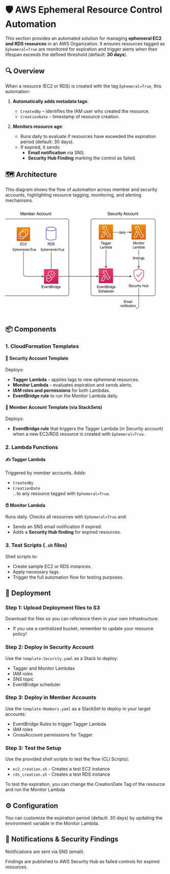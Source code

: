 # 🛡️ AWS Ephemeral Resource Control Automation

This section provides an automated solution for managing **ephemeral EC2 and RDS resources** in an AWS Organization. It ensures resources tagged as `Ephemeral=True` are monitored for expiration and trigger alerts when their lifespan exceeds the defined threshold (default: **30 days**).

## 🔍 Overview

When a resource (EC2 or RDS) is created with the tag `Ephemeral=True`, this automation:

1. **Automatically adds metadata tags**:
   - `CreatedBy` – identifies the IAM user who created the resource.
   - `CreationDate` – timestamp of resource creation.

2. **Monitors resource age**:
   - Runs daily to evaluate if resources have exceeded the expiration period (default: 30 days).
   - If expired, it sends:
     - **Email notification** via SNS.
     - **Security Hub Finding** marking the control as failed.

## 🗺️ Architecture

This diagram shows the flow of automation across member and security accounts, highlighting resource tagging, monitoring, and alerting mechanisms.

![Architecture](Architecture.png)

## 📦 Components

### 1. CloudFormation Templates

#### 🔐 Security Account Template
Deploys:
- **Tagger Lambda** – applies tags to new ephemeral resources.
- **Monitor Lambda** – evaluates expiration and sends alerts.
- **IAM roles and permissions** for both Lambdas.
- **EventBridge rule** to run the Monitor Lambda daily.

#### 🧩 Member Account Template (via StackSets)
Deploys:
- **EventBridge rule** that triggers the Tagger Lambda (in Security account) when a new EC2/RDS resource is created with `Ephemeral=True`.

### 2. Lambda Functions

#### ✍️ Tagger Lambda
Triggered by member accounts. Adds:
- `CreatedBy`
- `CreationDate`  
...to any resource tagged with `Ephemeral=True`.

#### ⏰ Monitor Lambda
Runs daily. Checks all resources with `Ephemeral=True` and:
- Sends an SNS email notification if expired.
- Adds a **Security Hub finding** for expired resources.

### 3. Test Scripts (`.sh` files)
Shell scripts to:
- Create sample EC2 or RDS instances.
- Apply necessary tags.
- Trigger the full automation flow for testing purposes.

## 🚀 Deployment

### Step 1: Upload Deployment files to S3
Download the files so you can reference them in your own Infrastructure. 
- If you use a centralized bucket, remember to update your resource policy!

### Step 2: Deploy in Security Account
Use the `template-Security.yaml` as a Stack to deploy:
- Tagger and Monitor Lambdas
- IAM roles
- SNS topic
- EventBridge scheduler

### Step 3: Deploy in Member Accounts
Use the `template-Members.yaml` as a StackSet to deploy in your target accounts:
- EventBridge Rules to trigger Tagger Lambda
- IAM roles
- CrossAccount permissions for Tagger

### Step 3: Test the Setup
Use the provided shell scripts to test the flow (CLI Scripts):
- `ec2_creation.sh` - Creates a test EC2 instance
- `rds_creation.sh` - Creates a test RDS instance

To test the expiration, you can change the CreationDate Tag of the resource and run the Monitor Lambda

## ⚙️ Configuration
You can customize the expiration period (default: 30 days) by updating the environment variable in the Monitor Lambda.

## 📧 Notifications & Security Findings
Notifications are sent via SNS (email).

Findings are published to AWS Security Hub as failed controls for expired resources.
